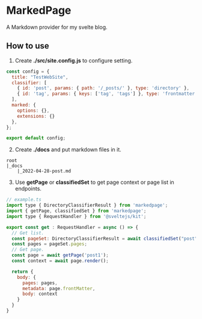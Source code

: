 # MarkedPage

A Markdown provider for my svelte blog.

## How to use

1. Create **./src/site.config.js** to configure setting.  
```js
const config = {
  title: "TestWebSite",
  classifier: [
    { id: 'post', params: { path: '/_posts/' }, type: 'directory' },
    { id: 'tag', params: { keys: ['tag', 'tags'] }, type: 'frontmatter' }
  ],
  marked: {
    options: {},
    extensions: {}
  },
};

export default config;
```
2. Create **./docs** and put markdown files in it.
```
root
|_docs
    |_2022-04-28-post.md
```

3. Use **getPage** or **classifiedSet** to get page context or page list in endpoints.
```js
// example.ts
import type { DirectoryClassifierResult } from 'markedpage';
import { getPage, classifiedSet } from 'markedpage';
import type { RequestHandler } from '@sveltejs/kit';

export const get : RequestHandler = async () => {
  // Get list.
  const pageSet: DirectoryClassifierResult = await classifiedSet("post");
  const pages = pageSet.pages;
  // Get page.
  const page = await getPage('post1');
  const context = await page.render();

  return {
    body: {
      pages: pages,
      metadata: page.frontMatter,
      body: context
    }
  }
}
```
